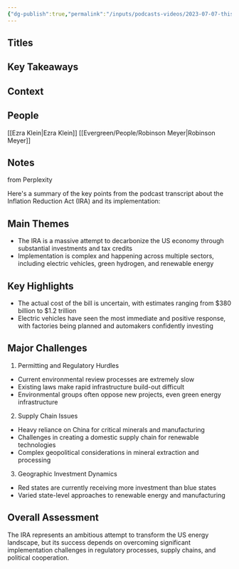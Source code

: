 ```yaml
---
{"dg-publish":true,"permalink":"/inputs/podcasts-videos/2023-07-07-this-taught-me-a-lot-about-how-decarbonization-is-really-going-ezra-klein-show/","tags":["podcast_notes"]}
---
```



## Titles


## Key Takeaways


## Context



## People
[[Ezra Klein\|Ezra Klein]]
[[Evergreen/People/Robinson Meyer\|Robinson Meyer]]


## Notes
from Perplexity

Here's a summary of the key points from the podcast transcript about the Inflation Reduction Act (IRA) and its implementation:

## Main Themes

- The IRA is a massive attempt to decarbonize the US economy through substantial investments and tax credits
- Implementation is complex and happening across multiple sectors, including electric vehicles, green hydrogen, and renewable energy

## Key Highlights

- The actual cost of the bill is uncertain, with estimates ranging from $380 billion to $1.2 trillion
- Electric vehicles have seen the most immediate and positive response, with factories being planned and automakers confidently investing

## Major Challenges

1. Permitting and Regulatory Hurdles

- Current environmental review processes are extremely slow
- Existing laws make rapid infrastructure build-out difficult
- Environmental groups often oppose new projects, even green energy infrastructure

2. Supply Chain Issues

- Heavy reliance on China for critical minerals and manufacturing
- Challenges in creating a domestic supply chain for renewable technologies
- Complex geopolitical considerations in mineral extraction and processing

3. Geographic Investment Dynamics

- Red states are currently receiving more investment than blue states
- Varied state-level approaches to renewable energy and manufacturing

## Overall Assessment

The IRA represents an ambitious attempt to transform the US energy landscape, but its success depends on overcoming significant implementation challenges in regulatory processes, supply chains, and political cooperation.